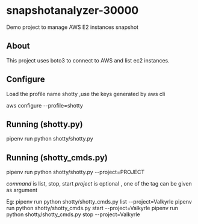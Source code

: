 # snapshotanalyzer-30000
Demo project to manage AWS E2 instances snapshot

## About

This project uses boto3 to connect to AWS and list ec2 instances.

## Configure

Load the profile name shotty ,use the keys generated by aws cli

aws configure --profile=shotty

## Running (shotty.py)

pipenv run python shotty/shotty.py


## Running (shotty_cmds.py)

pipenv run python shotty/shotty.py <command> --project=PROJECT

*command* is list, stop, start
*project* is optional , one of the tag can be given  as argument


Eg:
pipenv run python shotty/shotty_cmds.py list  --project=Valkyrle
pipenv run python shotty/shotty_cmds.py start  --project=Valkyrle
pipenv run python shotty/shotty_cmds.py stop  --project=Valkyrle
